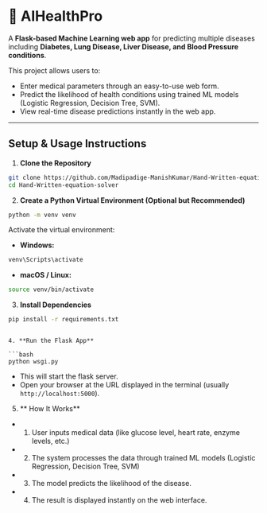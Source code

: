 # 🧠 AIHealthPro

A **Flask-based Machine Learning web app** for predicting multiple diseases including **Diabetes, Lung Disease, Liver Disease, and Blood Pressure conditions**.

This project allows users to:

* Enter medical parameters through an easy-to-use web form.
* Predict the likelihood of health conditions using trained ML models (Logistic Regression, Decision Tree, SVM).
* View real-time disease predictions instantly in the web app.



---

## Setup & Usage Instructions

1. **Clone the Repository**

```bash
git clone https://github.com/Madipadige-ManishKumar/Hand-Written-equation-solver.git
cd Hand-Written-equation-solver
```

2. **Create a Python Virtual Environment (Optional but Recommended)**

```bash
python -m venv venv
```

Activate the virtual environment:

* **Windows:**

```bash
venv\Scripts\activate
```

* **macOS / Linux:**

```bash
source venv/bin/activate
```

3. **Install Dependencies**

```bash
pip install -r requirements.txt
```
```

4. **Run the Flask App**

```bash
python wsgi.py
```

* This will start the flask server.
* Open your browser at the URL displayed in the terminal (usually `http://localhost:5000`).

5. ** How It Works**


* 1. User inputs medical data (like glucose level, heart rate, enzyme levels, etc.)
*  2. The system processes the data through trained ML models (Logistic Regression, Decision Tree, SVM)
*  3. The model predicts the likelihood of the disease.
*  4. The result is displayed instantly on the web interface.
